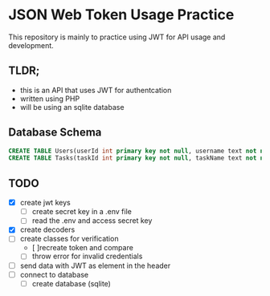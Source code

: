 # JSON Web Token Usage Practice
This repository is mainly to practice using JWT for API usage and development. 

## TLDR;
- this is an API that uses JWT for authentcation
- written using PHP
- will be using an sqlite database

## Database Schema
```sql
CREATE TABLE Users(userId int primary key not null, username text not null, password varchar(64) not null);
CREATE TABLE Tasks(taskId int primary key not null, taskName text not null, description text not null, lastUpdated DATETIME not null, ownerId int not null, FOREIGN KEY (ownerId) REFERENCES Users(userId));
```
## TODO 
- [x] create jwt keys
    - [ ] create secret key in a .env file
    - [ ] read the .env and access secret key
- [x] create decoders
- [ ] create classes for verification
  - [ ]recreate token and compare
  - [ ] throw error for invalid credentials
- [ ] send data with JWT as element in the header
- [ ] connect to database
  - [ ] create database (sqlite)

